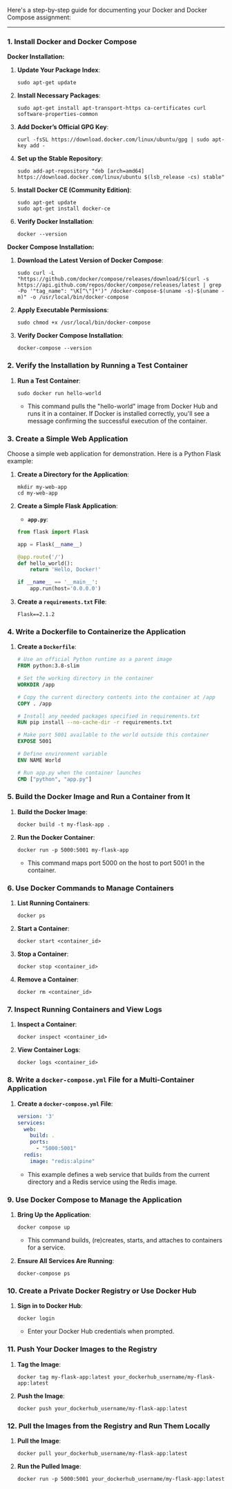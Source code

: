 Here's a step-by-step guide for documenting your Docker and Docker Compose assignment:

---

### **1. Install Docker and Docker Compose**

**Docker Installation:**

1. **Update Your Package Index**:  
   ```
   sudo apt-get update
   ```

2. **Install Necessary Packages**:  
   ```
   sudo apt-get install apt-transport-https ca-certificates curl software-properties-common
   ```

3. **Add Docker’s Official GPG Key**:  
   ```
   curl -fsSL https://download.docker.com/linux/ubuntu/gpg | sudo apt-key add -
   ```

4. **Set up the Stable Repository**:  
   ```
   sudo add-apt-repository "deb [arch=amd64] https://download.docker.com/linux/ubuntu $(lsb_release -cs) stable"
   ```

5. **Install Docker CE (Community Edition)**:  
   ```
   sudo apt-get update
   sudo apt-get install docker-ce
   ```

6. **Verify Docker Installation**:  
   ```
   docker --version
   ```

**Docker Compose Installation:**

1. **Download the Latest Version of Docker Compose**:  
   ```
   sudo curl -L "https://github.com/docker/compose/releases/download/$(curl -s https://api.github.com/repos/docker/compose/releases/latest | grep -Po '"tag_name": "\K[^\"]*')" /docker-compose-$(uname -s)-$(uname -m)" -o /usr/local/bin/docker-compose
   ```

2. **Apply Executable Permissions**:  
   ```
   sudo chmod +x /usr/local/bin/docker-compose
   ```

3. **Verify Docker Compose Installation**:  
   ```
   docker-compose --version
   ```

### **2. Verify the Installation by Running a Test Container**

1. **Run a Test Container**:  
   ```
   sudo docker run hello-world
   ```
   - This command pulls the "hello-world" image from Docker Hub and runs it in a container. If Docker is installed correctly, you'll see a message confirming the successful execution of the container.

### **3. Create a Simple Web Application**

Choose a simple web application for demonstration. Here is a Python Flask example:

1. **Create a Directory for the Application**:  
   ```
   mkdir my-web-app
   cd my-web-app
   ```

2. **Create a Simple Flask Application**:  
   - **`app.py`**:
   ```python
   from flask import Flask

   app = Flask(__name__)

   @app.route('/')
   def hello_world():
       return 'Hello, Docker!'

   if __name__ == '__main__':
       app.run(host='0.0.0.0')
   ```

3. **Create a `requirements.txt` File**:  
   ```
   Flask==2.1.2
   ```

### **4. Write a Dockerfile to Containerize the Application**

1. **Create a `Dockerfile`**:  
   ```Dockerfile
   # Use an official Python runtime as a parent image
   FROM python:3.8-slim

   # Set the working directory in the container
   WORKDIR /app

   # Copy the current directory contents into the container at /app
   COPY . /app

   # Install any needed packages specified in requirements.txt
   RUN pip install --no-cache-dir -r requirements.txt

   # Make port 5001 available to the world outside this container
   EXPOSE 5001

   # Define environment variable
   ENV NAME World

   # Run app.py when the container launches
   CMD ["python", "app.py"]
   ```

### **5. Build the Docker Image and Run a Container from It**

1. **Build the Docker Image**:  
   ```
   docker build -t my-flask-app .
   ```

2. **Run the Docker Container**:  
   ```
   docker run -p 5000:5001 my-flask-app
   ```
   - This command maps port 5000 on the host to port 5001 in the container.

### **6. Use Docker Commands to Manage Containers**

1. **List Running Containers**:  
   ```
   docker ps
   ```

2. **Start a Container**:  
   ```
   docker start <container_id>
   ```

3. **Stop a Container**:  
   ```
   docker stop <container_id>
   ```

4. **Remove a Container**:  
   ```
   docker rm <container_id>
   ```

### **7. Inspect Running Containers and View Logs**

1. **Inspect a Container**:  
   ```
   docker inspect <container_id>
   ```

2. **View Container Logs**:  
   ```
   docker logs <container_id>
   ```

### **8. Write a `docker-compose.yml` File for a Multi-Container Application**

1. **Create a `docker-compose.yml` File**:  
   ```yaml
   version: '3'
   services:
     web:
       build: .
       ports:
         - "5000:5001"
     redis:
       image: "redis:alpine"
   ```
   - This example defines a web service that builds from the current directory and a Redis service using the Redis image.

### **9. Use Docker Compose to Manage the Application**

1. **Bring Up the Application**:  
   ```
   docker compose up
   ```
   - This command builds, (re)creates, starts, and attaches to containers for a service.

2. **Ensure All Services Are Running**:  
   ```
   docker-compose ps
   ```

### **10. Create a Private Docker Registry or Use Docker Hub**

1. **Sign in to Docker Hub**:  
   ```
   docker login
   ```
   - Enter your Docker Hub credentials when prompted.

### **11. Push Your Docker Images to the Registry**

1. **Tag the Image**:  
   ```
   docker tag my-flask-app:latest your_dockerhub_username/my-flask-app:latest
   ```

2. **Push the Image**:  
   ```
   docker push your_dockerhub_username/my-flask-app:latest
   ```

### **12. Pull the Images from the Registry and Run Them Locally**

1. **Pull the Image**:  
   ```
   docker pull your_dockerhub_username/my-flask-app:latest
   ```

2. **Run the Pulled Image**:  
   ```
   docker run -p 5000:5001 your_dockerhub_username/my-flask-app:latest
   ```
